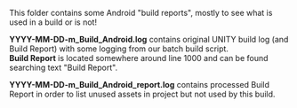 This folder contains some Android "build reports", mostly to see what is used in a build or is not!

__YYYY-MM-DD-m_Build_Android.log__ contains original UNITY build log (and Build Report) with some logging from our batch build script.  
__Build Report__ is located somewhere around line 1000 and can be found searching text "Build Report".

__YYYY-MM-DD-m_Build_Android_report.log__ contains processed Build Report in order to list unused assets in project but not used by this build.
